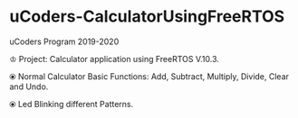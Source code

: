 # uCoders-CalculatorUsingFreeRTOS

uCoders Program 2019-2020

♔ Project: Calculator application using FreeRTOS V.10.3.

⦿ Normal Calculator Basic Functions: Add, Subtract, Multiply, Divide, Clear and Undo.

⦿ Led Blinking different Patterns.

 
